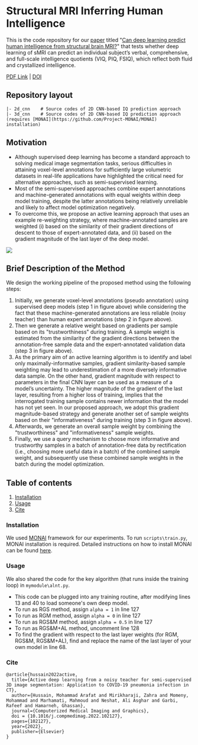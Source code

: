 # Structural MRI Inferring Human Intelligence

This is the code repository for our [paper](#cite) titled "[Can deep learning predict human intelligence from structural brain MRI?](https://www.biorxiv.org/content/10.1101/2023.02.24.529924v1)" that  tests whether deep learning of sMRI can predict an individual subject’s verbal, comprehensive, and full-scale intelligence quotients (VIQ, PIQ, FSIQ), which reflect both fluid and crystallized intelligence.

[PDF Link](https://www.biorxiv.org/content/10.1101/2023.02.24.529924v1.full.pdf) | [DOI](https://doi.org/10.1101/2023.02.24.529924)

## Repository layout
```
|- 2d_cnn    # Source codes of 2D CNN-based IQ prediction approach
|- 3d_cnn    # Source codes of 2D CNN-based IQ prediction approach (requires [MONAI](https://github.com/Project-MONAI/MONAI) installation) 
```

## Motivation

- Although supervised deep learning has become a standard approach to solving medical image segmentation tasks, serious difficulties in attaining voxel-level annotations for sufficiently large volumetric datasets in real-life applications have highlighted the critical need for alternative approaches, such as semi-supervised learning.
- Most of the semi-supervised approaches combine expert annotations and machine-generated annotations with equal weights within deep model training, despite the latter annotations being relatively unreliable and likely to affect model optimization negatively. 
- To overcome this, we propose an active learning approach that uses an example re-weighting strategy, where machine-annotated samples are weighted (i) based on the similarity of their gradient directions of descent to those of expert-annotated data, and (ii) based on the gradient magnitude of the last layer of the deep model. 

![](images/Fig.png)

## Brief Description of the Method
We design the working pipeline of the proposed method using the following steps: 
1. Initially, we generate voxel-level annotations (pseudo annotation) using supervised deep models (step 1 in figure above) while considering the fact that these machine-generated annotations are less reliable (noisy teacher) than human expert annotations (step 2 in figure above). 
2. Then we generate a relative weight based on gradients per sample based on its "trustworthiness" during training. A sample weight is estimated from the similarity of the gradient directions between the annotation-free sample data and the expert-annotated validation data (step 3 in figure above).
3. As the primary aim of an active learning algorithm is to identify and label only maximally-informative samples, gradient similarity-based sample weighting may lead to underestimation of a more diversely informative data sample. On the other hand, gradient magnitude with respect to parameters in the final CNN layer can be used as a measure of a model’s uncertainty. The higher magnitude of the gradient of the last layer, resulting from a higher loss of training, implies that the interrogated training sample contains newer information that the model has not yet seen. In our proposed approach, we adopt this gradient magnitude-based strategy and generate another set of sample weights based on their "informativeness" during training (step 3 in figure above).
4. Afterwards, we generate an overall sample weight by combining the "trustworthiness" and "informativeness" sample weights. 
5. Finally, we use a query mechanism to choose more informative and trustworthy samples in a batch of annotation-free data by rectification (i.e., choosing more useful data in a batch) of the combined sample weight, and subsequently use these combined sample weights in the batch during the model optimization.

## Table of contents
1. [Installation](#installation)
2. [Usage](#usage)
4. [Cite](#cite)


<a name="installation"></a>
### Installation
We used [MONAI](https://github.com/Project-MONAI/MONAI) framework for our experiments. To run ```scripts\train.py```, MONAI installation is required. Detailed instructions on how to install MONAI can be found [here](https://docs.monai.io/en/latest/installation.html).  


<a name="usage"></a>
### Usage
We also shared the code for the key algorithm (that runs inside the training loop) in ```mymodule\alnt.py```. 
- This code can be plugged into any training routine, after modifying lines 13 and 40 to load someone's own deep model. 
- To run as RGS method, assign ```alpha = 1``` in line 127 
- To run as RGM method, assign ```alpha = 0``` in line 127
- To run as RGS&M method, assign ```alpha = 0.5``` in line 127
- To run as RGS&M+AL method, uncomment line 128
- To find the gradient with respect to the last layer weights (for RGM, RGS&M, RGS&M+AL), find and replace the name of the last layer of your own model in line 68.

<a name="cite"></a>
### Cite
```bibtext
@article{hussain2022active,
  title={Active deep learning from a noisy teacher for semi-supervised 3D image segmentation: Application to COVID-19 pneumonia infection in CT},
  author={Hussain, Mohammad Arafat and Mirikharaji, Zahra and Momeny, Mohammad and Marhamati, Mahmoud and Neshat, Ali Asghar and Garbi, Rafeef and Hamarneh, Ghassan},
  journal={Computerized Medical Imaging and Graphics},
  doi = {10.1016/j.compmedimag.2022.102127},
  pages={102127},
  year={2022},
  publisher={Elsevier}
}
```
